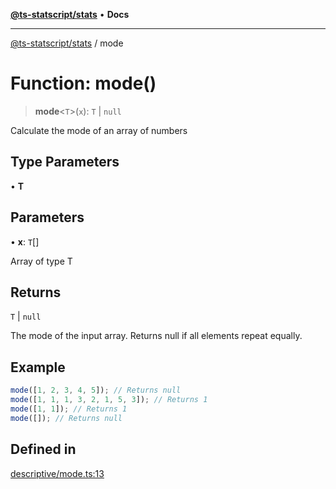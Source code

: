 [**@ts-statscript/stats**](../README.md) • **Docs**

***

[@ts-statscript/stats](../globals.md) / mode

# Function: mode()

> **mode**\<`T`\>(`x`): `T` \| `null`

Calculate the mode of an array of numbers

## Type Parameters

• **T**

## Parameters

• **x**: `T`[]

Array of type T

## Returns

`T` \| `null`

The mode of the input array. Returns null if all elements repeat equally.

## Example

```ts
mode([1, 2, 3, 4, 5]); // Returns null
mode([1, 1, 1, 3, 2, 1, 5, 3]); // Returns 1
mode([1, 1]); // Returns 1
mode([]); // Returns null
```

## Defined in

[descriptive/mode.ts:13](https://github.com/ts-statscript/stats/blob/228c1c4008100cbd23aeeceec98691e0698577b0/src/descriptive/mode.ts#L13)
